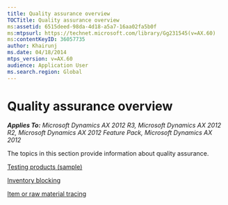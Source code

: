```yaml
---
title: Quality assurance overview
TOCTitle: Quality assurance overview
ms:assetid: 6515deed-98da-4d18-a5a7-16aa02fa5b0f
ms:mtpsurl: https://technet.microsoft.com/library/Gg231545(v=AX.60)
ms:contentKeyID: 36057735
author: Khairunj
ms.date: 04/18/2014
mtps_version: v=AX.60
audience: Application User
ms.search.region: Global
---
```


# Quality assurance overview 


_**Applies To:** Microsoft Dynamics AX 2012 R3, Microsoft Dynamics AX 2012 R2, Microsoft Dynamics AX 2012 Feature Pack, Microsoft Dynamics AX 2012_

The topics in this section provide information about quality assurance.

[Testing products (sample)](testing-products-sample.md)

[Inventory blocking](inventory-blocking.md)

[Item or raw material tracing](item-or-raw-material-tracing.md)

  



